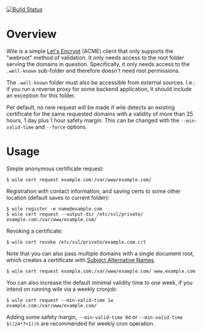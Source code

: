 [![Build Status](https://travis-ci.org/costela/wile.svg?branch=master)](https://travis-ci.org/costela/wile)

# Overview

Wile is a simple [Let's Encrypt](https://letsencrypt.org) (ACME) client that only supports the "webroot" method of validation. It only needs access to the root folder serving the domains in question. Specifically, it only needs access to the `.well-known` sub-folder and therefore doesn't need root permissions.

The `.well-known` folder must also be accessible from external sources. I.e.: if you run a reverse proxy for some backend application, it should include an exception for this folder.

Per default, no new request will be made if wile detects an existing certificate for the same requested domains with a validity of more than 25 hours, 1 day plus 1 hour safety margin. This can be changed with the `--min-valid-time` and `--force` options.

# Usage

Simple anonymous certificate request:
```
$ wile cert request example.com:/var/www/example.com/
```

Registration with contact information, and saving certs to some other location (default saves to current folder):
```
$ wile register -e name@example.com
$ wile cert request --output-dir /etc/ssl/private/ example.com:/var/www/example.com/
```

Revoking a certificate:
```
$ wile cert revoke /etc/ssl/private/example.com.crt
```

Note that you can also pass multiple domains with a single document root, which creates a certificate with [Subject Alternative Names](https://en.wikipedia.org/wiki/Subject_Alternative_Name).
```
$ wile cert request example.com:/var/www/example.com/ www.example.com
```

You can also increase the default minimal validity time to one week, if you intend on running wile via a weekly cronjob:
```
$ wile cert request --min-valid-time 1w example.com:/var/www/example.com/
```
Adding some safety margin, `--min-valid-time 8d` or `--min-valid-time $((24*7+1))h` are recommended for weekly cron operation.
